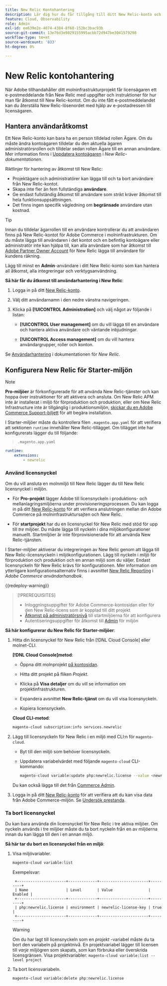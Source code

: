 ```yaml
---
title: New Relic Kontohantering
description: Lär dig hur du får tillgång till ditt New Relic-konto och hanterar åtkomst, integrering och verktygshantering för ditt Adobe Commerce i molninfrastrukturprojekt.
feature: Cloud, Observability
role: Admin
exl-id: ee639e2e-4074-4384-8f68-152bc3bac93b
source-git-commit: 13e76d3e9829155995acbb72d947be3041579298
workflow-type: tm+mt
source-wordcount: '833'
ht-degree: 0%

---
```


# New Relic kontohantering

När Adobe tillhandahåller ditt molninfrastrukturprojekt får licensägaren ett e-postmeddelande från New Relic med uppgifter och instruktioner för hur man får åtkomst till New Relic-kontot. Om du inte fått e-postmeddelandet kan du återställa New Relic-lösenordet med hjälp av e-postadressen till licensägaren.

## Hantera användaråtkomst

Ett New Relic-konto kan bara ha en person tilldelad rollen Ägare. Om du måste ändra kontoägaren tilldelar du den aktuella ägaren administratörsrollen och tilldelar sedan rollen Ägare till en annan användare. Mer information finns i [Uppdatera kontoägaren](https://docs.newrelic.com/docs/accounts/original-accounts-billing/original-users-roles/users-roles-original-user-model/) i _New Relic-dokumentationen_.

Riktlinjer för hantering av åtkomst till New Relic:

- Projektägare och administratörer kan lägga till och ta bort användare från New Relic-kontot.
- Skapa inte fler än fem fullständiga **användare**.
- Ge endast fullständig åtkomst till användare som strikt kräver åtkomst till hela funktionsuppsättningen.
- Det finns ingen specifik vägledning om **begränsade** användare utan kostnad.

>[!TIP]
>
>Innan du tilldelar ägarrollen till en användare kontrollerar du att användaren finns på New Relic-kontot för Adobe Commerce i molninfrastrukturen. Om du måste lägga till användaren i det kontot och en befintlig kontoägare eller administratör inte kan hjälpa till, kan alla användare som har åtkomst till [Adobe Partner Owner Account](https://account.newrelic.com/accounts/1311131/users) för New Relic lägga till användare för kundens räkning.

Lägg till minst en **Admin**-användare i ditt New Relic-konto som kan hantera all åtkomst, alla integreringar och verktygsanvändning.

**Så här får du åtkomst till användarhantering i New Relic**:

1. Logga in på ditt [New Relic-konto](https://login.newrelic.com/login).

1. Välj ditt användarnamn i den nedre vänstra navigeringen.

1. Klicka på **[!UICONTROL Administration]** och välj något av följande i listan:

   - **[!UICONTROL User management]** om du vill lägga till en användare och hantera aktiva användare och väntande inbjudningar.

   - **[!UICONTROL Access management]** om du vill hantera användargrupper, roller och konton.

Se [Användarhantering](https://docs.newrelic.com/docs/accounts/accounts-billing/new-relic-one-user-management/user-management-ui-and-tasks/) i dokumentationen för _New Relic_.

## Konfigurera New Relic för Starter-miljön

>[!NOTE]
>
>**Pro-miljöer** är förkonfigurerade för att använda New Relic-tjänster och kan hoppa över instruktioner för att aktivera och ansluta. Om New Relic APM inte är installerat i miljö för förproduktion och produktion, eller om New Relic Infrastructure inte är tillgänglig i produktionsmiljön, [skickar du en Adobe Commerce Support-biljett](https://experienceleague.adobe.com/docs/commerce-knowledge-base/kb/help-center-guide/magento-help-center-user-guide.html#submit-ticket) för att begära installation.

I Starter-miljöer måste du kontrollera filen `.magento.app.yaml` för att verifiera att sektionen `runtime` innehåller New Relic-tillägget. Om tillägget inte har konfigurerats lägger du till följande:

> `.magento.app.yaml`

```yaml
runtime:
    extensions:
        - newrelic
```

### Använd licensnyckel

Om du vill ansluta en molnmiljö till New Relic lägger du till New Relic licensnyckel i miljön.

- För **Pro-projekt** lägger Adobe till licensnyckeln i produktions- och mellanlagringsmiljöerna under provisioneringsprocessen. Du kan logga in på ditt [New Relic-konto](https://login.newrelic.com/login) för att verifiera anslutningen mellan din Adobe Commerce på molninfrastruktursajten och New Relic.

- För **startprojekt** har du en licensnyckel för New Relic med stöd för upp till _tre_ miljöer. Du måste lägga till nyckeln i dina miljökonfigurationer manuellt. Startmiljöer är inte förprovisionerade för att använda New Relic-tjänsten.

I Starter-miljöer aktiverar du integreringen av New Relic genom att lägga till New Relic-licensnyckeln i miljökonfigurationen. Lägg till nyckeln i miljö för förproduktion och produktion och en annan miljö som du väljer. Endast licensnyckeln för New Relic krävs för konfigurationen. Mer information om ytterligare konfigurationsalternativ finns i avsnittet [New Relic Reporting](https://experienceleague.adobe.com/docs/commerce-admin/config/general/new-relic-reporting.html) i _Adobe Commerce användarhandbok_.

{{redeploy-warning}}

>[!PREREQUISITES]
>
>- Inloggningsuppgifter för Adobe Commerce-kontosidan eller för den New Relic-licens som är kopplad till ditt projekt
>- [Åtkomst på administratörsnivå](../project/user-access.md) till startmiljöerna för att konfigurera
>- Autentiseringsuppgifter för åtkomst till [Admin](https://experienceleague.adobe.com/docs/commerce-admin/systems/user-accounts/permissions.html) för miljön

**Så här konfigurerar du New Relic för Starter-miljöer**:

1. Hitta din licensnyckel för New Relic från [!DNL Cloud Console] eller molnet-CLI.

   **[!DNL Cloud Console]metod**:

   - Öppna ditt molnprojekt [på kontosidan](https://accounts.magento.cloud/user).

   - Hitta ditt projekt på fliken _Projekt_.

   - Klicka på **Visa detaljer** om du vill se information om projektinfrastrukturen.

   - Expandera avsnittet **New Relic-tjänst** om du vill visa licensnyckeln.

   - Kopiera licensnyckeln.

   **Cloud CLI-metod**:

   ```bash
   magento-cloud subscription:info services.newrelic
   ```

1. Lägg till licensnyckeln för New Relic i en miljö med CLI:n för `magento-cloud`.

   - Byt till den miljö som behöver licensnyckeln.
   - Uppdatera variabelvärdet med följande `magento-cloud` CLI-kommando:

     ```bash
     magento-cloud variable:update php:newrelic.license --value <newrelic-license-key>
     ```

   Du kan också lägga till det från [Commerce Admin](https://experienceleague.adobe.com/docs/commerce-admin/start/reporting/new-relic-reporting.html#step-3%3A-configure-your-store).

1. Logga in på ditt [New Relic-konto](https://login.newrelic.com/login) för att verifiera att du kan visa data från Adobe Commerce-miljön. Se [Undersök prestanda](investigate-performance.md).

### Ta bort licensnyckel

Du kan bara använda din licensnyckel för New Relic i tre aktiva miljöer. Om nyckeln används i tre miljöer måste du ta bort nyckeln från en av miljöerna innan du kan lägga till den i en annan miljö.

**Så här tar du bort en licensnyckel från en miljö**:

1. Visa miljövariabler.

   ```bash
   magento-cloud variable:list
   ```

   Exempelsvar:

   ```terminal
    +----------------------+-------------+----------------------+---------+
    | Name                 | Level       | Value                | Enabled |
    +----------------------+-------------+----------------------+---------+
    | php:newrelic.license | environment | newrelic-license-key | true    |
    +----------------------+-------------+----------------------+---------+
   ```

   >[!WARNING]
   >
   >Om du har lagt till licensnyckeln som en _projekt_ -variabel måste du ta bort den variabeln på projektnivå. En projektvariabel lägger till licensen till _varje_ miljögren som skapats, som kan förbruka eller överskrida licensgränsen. Visa projektvariabler: `magento-cloud variable:list --level project`

1. Ta bort licensvariabeln.

   ```bash
   magento-cloud variable:delete php:newrelic.license
   ```
